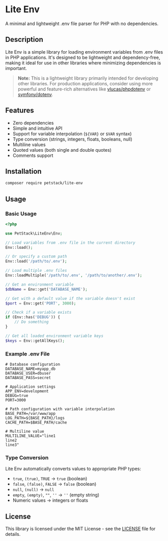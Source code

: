 # Lite Env

A minimal and lightweight .env file parser for PHP with no dependencies.

## Description

Lite Env is a simple library for loading environment variables from .env files in PHP applications. It's designed to be lightweight and dependency-free, making it ideal for use in other libraries where minimizing dependencies is important.

> **Note:** This is a lightweight library primarily intended for developing other libraries. For production applications, consider using more powerful and feature-rich alternatives like [vlucas/phpdotenv](https://github.com/vlucas/phpdotenv) or [symfony/dotenv](https://github.com/symfony/dotenv).

## Features

- Zero dependencies
- Simple and intuitive API
- Support for variable interpolation (`${VAR}` or `$VAR` syntax)
- Type conversion (strings, integers, floats, booleans, null)
- Multiline values
- Quoted values (both single and double quotes)
- Comments support

## Installation

```bash
composer require petstack/lite-env
```

## Usage

### Basic Usage

```php
<?php

use PetStack\LiteEnv\Env;

// Load variables from .env file in the current directory
Env::load();

// Or specify a custom path
Env::load('/path/to/.env');

// Load multiple .env files
Env::loadMultiple('/path/to/.env', '/path/to/another/.env');

// Get an environment variable
$dbName = Env::get('DATABASE_NAME');

// Get with a default value if the variable doesn't exist
$port = Env::get('PORT', 3000);

// Check if a variable exists
if (Env::has('DEBUG')) {
    // Do something
}

// Get all loaded environment variable keys
$keys = Env::getAllKeys();
```

### Example .env File

```
# Database configuration
DATABASE_NAME=myapp_db
DATABASE_USER=dbuser
DATABASE_PASS=secret

# Application settings
APP_ENV=development
DEBUG=true
PORT=3000

# Path configuration with variable interpolation
BASE_PATH=/var/www/app
LOG_PATH=${BASE_PATH}/logs
CACHE_PATH=$BASE_PATH/cache

# Multiline value
MULTILINE_VALUE="line1
line2
line3"
```

### Type Conversion

Lite Env automatically converts values to appropriate PHP types:

- `true`, `(true)`, `TRUE` → `true` (boolean)
- `false`, `(false)`, `FALSE` → `false` (boolean)
- `null`, `(null)` → `null`
- `empty`, `(empty)`, `""`, `''` → `''` (empty string)
- Numeric values → integers or floats

## License

This library is licensed under the MIT License - see the [LICENSE](LICENSE) file for details.